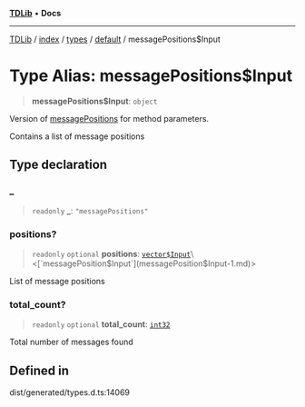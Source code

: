 [**TDLib**](../../../../../../README.md) • **Docs**

***

[TDLib](../../../../../../modules.md) / [index](../../../../../README.md) / [types](../../../README.md) / [default](../README.md) / messagePositions$Input

# Type Alias: messagePositions$Input

> **messagePositions$Input**: `object`

Version of [messagePositions](messagePositions-1.md) for method parameters.

Contains a list of message positions

## Type declaration

### \_

> `readonly` **\_**: `"messagePositions"`

### positions?

> `readonly` `optional` **positions**: [`vector$Input`](vector$Input.md)\<[`messagePosition$Input`](messagePosition$Input-1.md)\>

List of message positions

### total\_count?

> `readonly` `optional` **total\_count**: [`int32`](int32-1.md)

Total number of messages found

## Defined in

dist/generated/types.d.ts:14069
